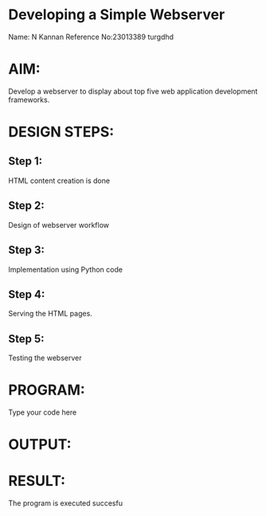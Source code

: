 # Developing a Simple Webserver
Name: N Kannan
Reference No:23013389
turgdhd

# AIM:

Develop a webserver to display about top five web application development frameworks.

# DESIGN STEPS:

## Step 1:

HTML content creation is done

## Step 2:

Design of webserver workflow

## Step 3:

Implementation using Python code

## Step 4:

Serving the HTML pages.

## Step 5:

Testing the webserver
# PROGRAM:
Type your code here
# OUTPUT:

# RESULT:

The program is executed succesfu